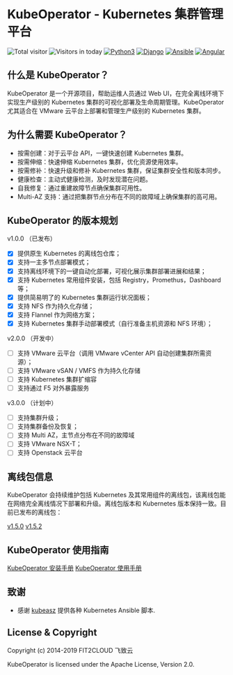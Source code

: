 # KubeOperator - Kubernetes 集群管理平台

![Total visitor](https://visitor-count-badge.herokuapp.com/total.svg?repo_id=kubeoperator)
![Visitors in today](https://visitor-count-badge.herokuapp.com/today.svg?repo_id=kubeoperator)
[![Python3](https://img.shields.io/badge/python-3.6-green.svg?style=plastic)](https://www.python.org/)
[![Django](https://img.shields.io/badge/django-2.1-brightgreen.svg?style=plastic)](https://www.djangoproject.com/)
[![Ansible](https://img.shields.io/badge/ansible-2.6.5-blue.svg?style=plastic)](https://www.ansible.com/)
[![Angular](https://img.shields.io/badge/angular-7.0.4-red.svg?style=plastic)](https://www.angular.cn/)

## 什么是 KubeOperator？

KubeOperator 是一个开源项目，帮助运维人员通过 Web UI，在完全离线环境下实现生产级别的 Kubernetes 集群的可视化部署及生命周期管理。KubeOperator 尤其适合在 VMware 云平台上部署和管理生产级别的 Kubernetes 集群。

## 为什么需要 KubeOperator？

-  按需创建：对于云平台 API，一键快速创建 Kubernetes 集群。
-  按需伸缩：快速伸缩 Kubernetes 集群，优化资源使用效率。
-  按需修补：快速升级和修补 Kubernetes 集群，保证集群安全性和版本同步。
-  健康检查：主动式健康检测，及时发现潜在问题。
-  自我修复：通过重建故障节点确保集群可用性。
-  Multi-AZ 支持：通过把集群节点分布在不同的故障域上确保集群的高可用。

## KubeOperator 的版本规划

 v1.0.0 （已发布）

- [x] 提供原生 Kubernetes 的离线包仓库；
- [x] 支持一主多节点部署模式；
- [x] 支持离线环境下的一键自动化部署，可视化展示集群部署进展和结果；
- [x] 支持 Kubernetes 常用组件安装，包括 Registry，Promethus，Dashboard等；
- [x] 提供简易明了的 Kubernetes 集群运行状况面板；
- [x] 支持 NFS 作为持久化存储；
- [x] 支持 Flannel 作为网络方案；
- [x] 支持 Kubernetes 集群手动部署模式（自行准备主机资源和 NFS 环境）；

 v2.0.0 （开发中）

- [ ] 支持 VMware 云平台（调用 VMware vCenter API 自动创建集群所需资源）；
- [ ] 支持 VMware vSAN / VMFS 作为持久化存储
- [ ] 支持 Kubernetes 集群扩缩容
- [ ] 支持通过 F5 对外暴露服务 

 v3.0.0 （计划中）
 
- [ ] 支持集群升级；
- [ ] 支持集群备份及恢复；
- [ ] 支持 Multi AZ，主节点分布在不同的故障域
- [ ] 支持 VMware NSX-T；
- [ ] 支持 Openstack 云平台

## 离线包信息

KubeOperator 会持续维护包括 Kubernetes 及其常用组件的离线包，该离线包能在网络完全离线情况下部署和升级。离线包版本和 Kubernetes 版本保持一致。目前已发布的离线包：

 [v1.5.0](https://github.com/KubeOperator/KubeOperator/blob/master/offline-package/v1.5.0.md)
 [v1.5.2](https://github.com/KubeOperator/KubeOperator/blob/master/offline-package/v1.5.2.md)
 
 ## KubeOperator 使用指南

 [KubeOperator 安装手册](https://github.com/KubeOperator/KubeOperator/blob/master/docs/install.md)
 [KubeOperator 使用手册](https://github.com/KubeOperator/KubeOperator/blob/master/docs/user-guide.md)

## 致谢

- 感谢 [kubeasz](https://github.com/easzlab/kubeasz) 提供各种 Kubernetes Ansible 脚本.

## License & Copyright

Copyright (c) 2014-2019 FIT2CLOUD 飞致云

KubeOperator is licensed under the Apache License, Version 2.0.
